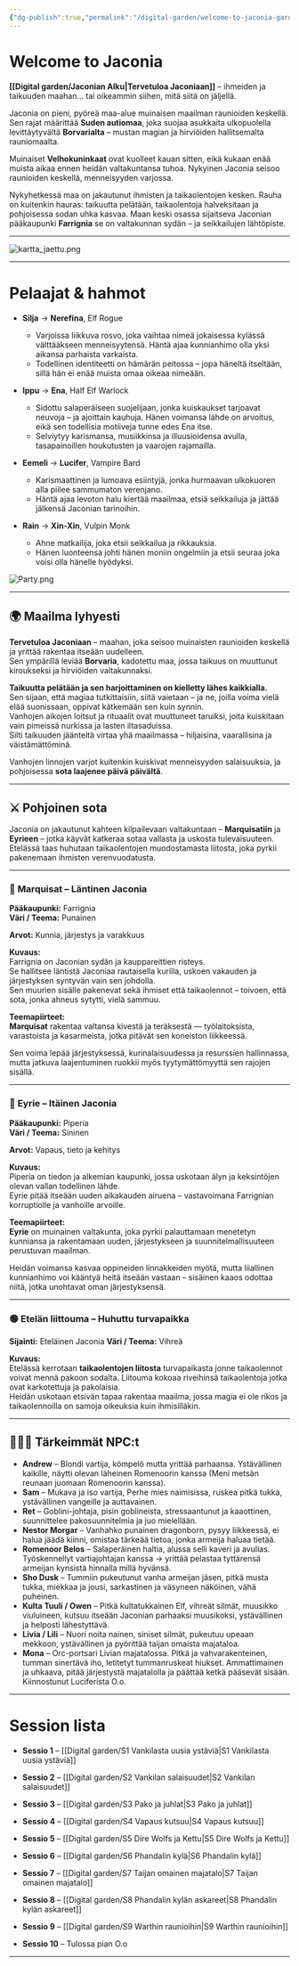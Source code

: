```yaml
---
{"dg-publish":true,"permalink":"/digital-garden/welcome-to-jaconia-garde/","tags":["gardenEntry"],"updated":"2025-10-05T16:21:02.274+03:00"}
---
```


# Welcome to Jaconia

**[[Digital garden/Jaconian Alku\|Tervetuloa Jaconiaan]]** – ihmeiden ja taikuuden maahan… tai oikeammin siihen, mitä siitä on jäljellä.

Jaconia on pieni, pyöreä maa-alue muinaisen maailman raunioiden keskellä. Sen rajat määrittää **Suden autiomaa**, joka suojaa asukkaita ulkopuolella levittäytyvältä **Borvarialta** – mustan magian ja hirviöiden hallitsemalta rauniomaalta.

Muinaiset **Velhokuninkaat** ovat kuolleet kauan sitten, eikä kukaan enää muista aikaa ennen heidän valtakuntansa tuhoa. Nykyinen Jaconia seisoo raunioiden keskellä, menneisyyden varjossa.

Nykyhetkessä maa on jakautunut ihmisten ja taikaolentojen kesken. Rauha on kuitenkin hauras: taikuutta pelätään, taikaolentoja halveksitaan ja pohjoisessa sodan uhka kasvaa. Maan keski osassa sijaitseva Jaconian pääkaupunki **Farrignia** se on valtakunnan sydän – ja seikkailujen lähtöpiste.

---

![kartta_jaettu.png](/img/user/Kuvat/kartta_jaettu.png)

---

# Pelaajat & hahmot

- **Silja** → **Nerefina**, Elf Rogue
    - Varjoissa liikkuva rosvo, joka vaihtaa nimeä jokaisessa kylässä välttääkseen menneisyytensä. Häntä ajaa kunnianhimo olla yksi aikansa parhaista varkaista.
    - Todellinen identiteetti on hämärän peitossa – jopa häneltä itseltään, sillä hän ei enää muista omaa oikeaa nimeään.
    
- **Ippu** → **Ena**, Half Elf Warlock
    - Sidottu salaperäiseen suojelijaan, jonka kuiskaukset tarjoavat neuvoja – ja ajoittain kauhuja. Hänen voimansa lähde on arvoitus, eikä sen todellisia motiiveja tunne edes Ena itse.
    - Selviytyy karismansa, musiikkinsa ja illuusioidensa avulla, tasapainoillen houkutusten ja vaarojen rajamailla.
    
- **Eemeli** → **Lucifer**, Vampire Bard
    - Karismaattinen ja lumoava esiintyjä, jonka hurmaavan ulkokuoren alla piilee sammumaton verenjano.
    - Häntä ajaa levoton halu kiertää maailmaa, etsiä seikkailuja ja jättää jälkensä Jaconian tarinoihin.
    
- **Rain** → **Xin-Xin**, Vulpin Monk
    - Ahne matkailija, joka etsii seikkailua ja rikkauksia.
    - Hänen luonteensa johti hänen moniin ongelmiin ja etsii seuraa joka voisi olla hänelle hyödyksi.

![Party.png](/img/user/Kuvat/Party.png)

---

## 🌍 Maailma lyhyesti

**Tervetuloa Jaconiaan** – maahan, joka seisoo muinaisten raunioiden keskellä ja yrittää rakentaa itseään uudelleen.  
Sen ympärillä leviää **Borvaria**, kadotettu maa, jossa taikuus on muuttunut kiroukseksi ja hirviöiden valtakunnaksi.

**Taikuutta pelätään ja sen harjoittaminen on kielletty lähes kaikkialla.**  
Sen sijaan, että magiaa tutkittaisiin, siitä vaietaan – ja ne, joilla voima vielä elää suonissaan, oppivat kätkemään sen kuin synnin.  
Vanhojen aikojen loitsut ja rituaalit ovat muuttuneet taruiksi, joita kuiskitaan vain pimeissä nurkissa ja lasten iltasaduissa.  
Silti taikuuden jäänteitä virtaa yhä maailmassa – hiljaisina, vaarallisina ja väistämättöminä.

Vanhojen linnojen varjot kuitenkin kuiskivat menneisyyden salaisuuksia, ja pohjoisessa **sota laajenee päivä päivältä**.
___

## ⚔️ Pohjoinen sota

Jaconia on jakautunut kahteen kilpailevaan valtakuntaan – **Marquisatiin** ja **Eyrieen** – jotka käyvät katkeraa sotaa vallasta ja uskosta tulevaisuuteen.  
Etelässä taas huhutaan taikaolentojen muodostamasta liitosta, joka pyrkii pakenemaan ihmisten verenvuodatusta.

---

### 🔴 **Marquisat – Läntinen Jaconia**  

**Pääkaupunki:** Farrignia  
**Väri / Teema:** Punainen

**Arvot:** Kunnia, järjestys ja varakkuus

**Kuvaus:**  
Farrignia on Jaconian sydän ja kauppareittien risteys.  
Se hallitsee läntistä Jaconiaa rautaisella kurilla, uskoen vakauden ja järjestyksen syntyvän vain sen johdolla.  
Sen muurien sisälle pakenevat sekä ihmiset että taikaolennot – toivoen, että sota, jonka ahneus sytytti, vielä sammuu.

**Teemapiirteet:**  
**Marquisat** rakentaa valtansa kivestä ja teräksestä — työlaitoksista, varastoista ja kasarmeista, jotka pitävät sen koneiston liikkeessä.  

Sen voima lepää järjestyksessä, kurinalaisuudessa ja resurssien hallinnassa, mutta jatkuva laajentuminen ruokkii myös tyytymättömyyttä sen rajojen sisällä.

---

### 🔵 **Eyrie – Itäinen Jaconia**  

**Pääkaupunki:** Piperia  
**Väri / Teema:** Sininen

**Arvot:** Vapaus, tieto ja kehitys

**Kuvaus:**  
Piperia on tiedon ja alkemian kaupunki, jossa uskotaan älyn ja keksintöjen olevan vallan todellinen lähde.  
Eyrie pitää itseään uuden aikakauden airuena – vastavoimana Farrignian korruptiolle ja vanhoille arvoille.

**Teemapiirteet:**  
**Eyrie** on muinainen valtakunta, joka pyrkii palauttamaan menetetyn kunniansa ja rakentamaan uuden, järjestykseen ja suunnitelmallisuuteen perustuvan maailman.  

Heidän voimansa kasvaa oppineiden linnakkeiden myötä, mutta liiallinen kunnianhimo voi kääntyä heitä itseään vastaan – sisäinen kaaos odottaa niitä, jotka unohtavat oman järjestyksensä.

---

### 🟢 **Etelän liittouma – Huhuttu turvapaikka**

**Sijainti:** Eteläinen Jaconia
**Väri / Teema:** Vihreä

**Kuvaus:**  
Etelässä kerrotaan **taikaolentojen liitosta** turvapaikasta jonne taikaolennot voivat mennä pakoon sodalta. Liitouma kokoaa riveihinsä taikaolentoja jotka ovat karkotettuja ja pakolaisia.  
Heidän uskotaan etsivän tapaa rakentaa maailma, jossa magia ei ole rikos ja taikaolennoilla on samoja oikeuksia kuin ihmisilläkin.

___


## 🧑‍🤝‍🧑 Tärkeimmät NPC:t

* **Andrew**  – Blondi vartija, kömpelö mutta yrittää parhaansa. Ystävällinen kaikille, näytti olevan läheinen Romenoorin kanssa (Meni metsän reunaan juomaan Romenoorin kanssa).
* **Sam** – Mukava ja iso vartija, Perhe mies naimisissa, ruskea pitkä tukka, ystävällinen vangeille ja auttavainen.
* **Ret** – Goblini-johtaja, pisin goblineista, stressaantunut ja kaaottinen, suunnittelee pakosuunnitelmia ja juo mielellään.
* **Nestor Morgar** – Vanhahko punainen dragonborn, pysyy liikkeessä, ei halua jäädä kiinni, omistaa tärkeää tietoa, jonka armeija haluaa tietää.
* **Romenoor Belos** – Salaperäinen haltia, alussa selli kaveri ja avulias. Työskennellyt vartiajohtajan kanssa -> yrittää pelastaa tyttärensä armeijan kynsistä hinnalla millä hyvänsä.
* **Sho Dusk** – Tummiin pukeutunut vanha armeijan jäsen, pitkä musta tukka, miekkaa ja jousi, sarkastinen ja väsyneen näköinen, vähä puheinen.
* **Kulta Tuuli / Owen** – Pitkä kultatukkainen Elf, vihreät silmät, muusikko viuluineen, kutsuu itseään Jaconian parhaaksi muusikoksi, ystävällinen ja helposti lähestyttävä.
* **Livia / Lili** – Nuori noita nainen, siniset silmät, pukeutuu upeaan mekkoon, ystävällinen ja pyörittää taijan omaista majataloa.
* **Mona** – Orc-portsari Livian majatalossa. Pitkä ja vahvarakenteinen, tumman sinertävä iho, letitetyt tummanruskeat hiukset. Ammattimainen ja uhkaava, pitää järjestystä majatalolla ja päättää ketkä pääsevät sisään. Kiinnostunut Luciferista O.o.
---


# Session lista

- **Sessio 1** – [[Digital garden/S1 Vankilasta uusia ystäviä\|S1 Vankilasta uusia ystäviä]]
    
- **Sessio 2** – [[Digital garden/S2 Vankilan salaisuudet\|S2 Vankilan salaisuudet]]
    
- **Sessio 3** – [[Digital garden/S3 Pako ja juhlat\|S3 Pako ja juhlat]]
    
- **Sessio 4** – [[Digital garden/S4 Vapaus kutsuu\|S4 Vapaus kutsuu]]
    
- **Sessio 5** – [[Digital garden/S5 Dire Wolfs ja Kettu\|S5 Dire Wolfs ja Kettu]]
    
- **Sessio 6** – [[Digital garden/S6 Phandalin kylä\|S6 Phandalin kylä]]
    
- **Sessio 7** – [[Digital garden/S7 Taijan omainen majatalo\|S7 Taijan omainen majatalo]]
    
- **Sessio 8** – [[Digital garden/S8 Phandalin kylän askareet\|S8 Phandalin kylän askareet]]
    
- **Sessio 9** – [[Digital garden/S9 Warthin raunioihin\|S9 Warthin raunioihin]]
    
- **Sessio 10** – Tulossa pian O.o
	
---